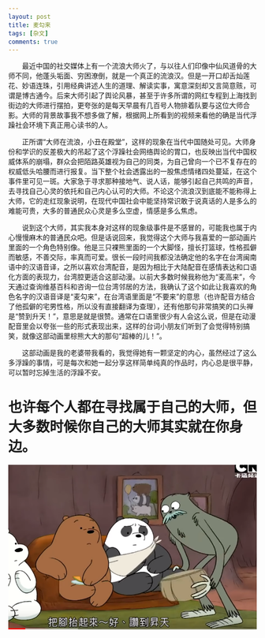 ```yaml
---
layout: post
title: 麦勾来
tags: [杂文]
comments: true
---
```


&emsp;&emsp;最近中国的社交媒体上有一个流浪大师火了，与以往人们印像中仙风道骨的大师不同，他蓬头垢面、穷困潦倒，就是一个真正的流浪汉。但是一开口却舌灿莲花、妙语连珠，引用经典讲述人生的道理、解读实事，寓意深刻却又言简意赅，可谓是博古通今。后来大师引起了舆论风暴，甚至于许多所谓的网红专程到上海找到街边的大师进行摆拍，更夸张的是每天早晨有几百号人物排着队要与这位大师合影。大师的背景故事我不想多做了解，根据网上所看到的视频来看他的确是当代浮躁社会环境下真正用心读书的人。

&emsp;&emsp;正所谓“大师在流浪，小丑在殿堂”，这样的现象在当代中国随处可见。大师身份和学识的反差极大的吊起了这个浮躁社会网络舆论的胃口，也反映出当代中国权威体系的崩塌，群众会把陌路英雄视为自己的同类，为自己曾向一个已不复存在的权威低头哈腰而进行报复。当下整个社会透露出的一股焦虑情绪四处蔓延，在这个事件里可见一斑。大家急于寻求那种接地气、说人话，能够引起自己共鸣的声音，去寻找自己心灵的依托和自己内心认可的大师。不论这个流浪汉到底能不能称得上大师，它的走红现象说明，在现代中国社会中能坚持常识敢于说真话的人是多么的难能可贵，大多的普通民众心灵是多么空虚，情感是多么焦虑。

&emsp;&emsp;说到这个大师，其实我本身对这样的现象级事件是不感冒的，可能我也属于内心慢慢麻木的普通民众吧。但是话说回来，我觉得这个大师与我喜爱的一部动画片里面的一个角色特别像。他是三只裸熊里面的一个大脚怪，擅长打篮球，性格孤僻而敏感，不善交际，率真而可爱。很长一段时间我都没法确定他的名字在台湾闽南语中的汉语音译，之所以喜欢台湾配音，是因为相比于大陆配音在感情表达和口语化方面的表现力，台湾腔更适合这部动漫。以前大多数时候我称他为“麦高来”，今天通过查询维基百科和咨询一位台湾邻居的方法，我确认了这个如此让我喜欢的角色名字的汉语音译是“麦勾来”，在台湾语里面是“不要来”的意思（也许配音方结合了他孤僻的宅男性格，所以没有直接翻译为查理），还有他那句非常搞笑的口头禅是“赞到升天！”，意思是就是很赞。通常在口语里很少有人会这么说，但是在动漫配音里会以夸张一些的形式表现出来，这样的台词小朋友们听到了会觉得特别搞笑，就像这部动画里棕熊大大的那句“超棒的儿！”。

&emsp;&emsp;这部动画是我的老婆带我看的，我觉得她有一颗坚定的内心，虽然经过了这么多浮躁的事情，可是每次和她一起分享这样简单纯真的作品时，内心总是很平静，可以暂时忘掉生活的浮躁不安。



也许每个人都在寻找属于自己的大师，但大多数时候你自己的大师其实就在你身边。
=======

![image](https://github.com/pzypxh/pzypxh.github.io/raw/master/upload/%E8%AE%9A%E5%88%B0%E6%98%87%E5%A4%A9.png)